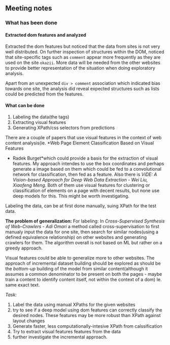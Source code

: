 ## Meeting notes
### What has been done
#### Extracted dom features and analyzed
Extracted the dom features but noticed that the data from sites is not very well distributed. On further inspection of
structures within the DOM, noticed that site-specific tags such as `comment` appear more frequently as they are used
on the site `okazii`. More data will be needed from the other websites to provide better representation of the situation 
when doing exploratory analysis.

Apart from an unexpected `div > comment` association which indicated bias towards one site, the analysis did reveal expected
structures such as lists could be predicted from the features. 

#### What can be done
1. Labeling the data(the tags)
2. Extracting visual features 
3. Generating XPath/css selectors from predictions


There are a  couple of papers that use visual features in the context of web content analysis(ie. *Web Page Element Classification Based on Visual Features
- Radek Burget*which could provide a basis for the extraction of visual features. My approach intendes to use the box coordinates 
and perhaps generate a image based on them which could be fed to a convolutional network for classification, then fed as a feature.
Also there is *ViDE: A Vision-based Approach for Deep Web Data Extraction - Wei Liu, Xiaofeng Meng*. Both of them use visual features
for clustering or classification of elements on a page with decent results, but none use deep models for this. This might be worth 
investigating.

Labeling the data, can be at first done manually, suing XPath for the test data.

**The problem of generalization:** For labeling: In *Cross-Supervised Synthesis of Web-Crawlers - Adi Omari* a method called 
cross-supervisation to first manualy input the data for one site, then search for similar nodes(using a defined equivalence 
relationship) on other websites and generating crawlers for them. The algorithm overall is not based on ML but rather on 
a greedy approach.

Visual features could be able to generalize more to other websites. The approach of incremental dataset building should be
explored as should be the *bottom-up* building of the model from similar content(although it assumes a common denominator
to be present on both the pages - maybe train a content to identify content itself, not within the context of a dom)
Ie. same exact text.

*Task:* 
1. Label the data using manual XPaths for the given websites
2. try to see if a deep model using dom features can
correctly classify the desired nodes. These features may be more robust than XPath against layout changes
3. Generate faster, less computationally-intesive XPath from calssification
4. Try to extract visual features features from the data
5. further investigate the incremental approach.
